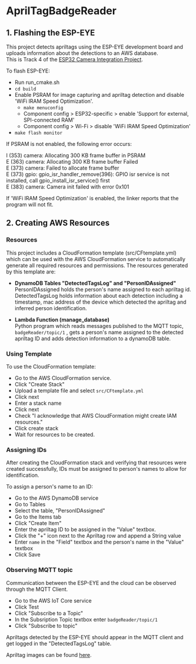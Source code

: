 # AprilTagBadgeReader

## 1. Flashing the ESP-EYE

This project detects apriltags using the ESP-EYE development board and uploads information about the detections to an AWS database.\
This is Track 4 of the [ESP32 Camera Integration Project](https://docs.google.com/document/d/1B1Nw_E98su2T_MYRsv42q9W8aAoufVafAxsERkIy82M/edit#heading=h.4nbkefahv1lc).

To flash ESP-EYE:
- Run run_cmake.sh
- `cd build`
- Enable PSRAM for image capturing and apriltag detection and disable 'WiFi IRAM Speed Optimization'.
    - `make menuconfig`
    - Component config > ESP32-specific > enable 'Support for external, SPI-connected RAM'
    - Component config > Wi-Fi > disable 'WiFi IRAM Speed Optimization'
- `make flash monitor`

If PSRAM is not enabled, the following error occurs:

I (353) camera: Allocating 300 KB frame buffer in PSRAM\
E (363) camera: Allocating 300 KB frame buffer Failed\
E (373) camera: Failed to allocate frame buffer\
E (373) gpio: gpio_isr_handler_remove(396): GPIO isr service is not installed, call gpio_install_isr_service() first\
E (383) camera: Camera init failed with error 0x101


If 'WiFi IRAM Speed Optimization' is enabled, the linker reports that the program will not fit.

## 2. Creating AWS Resources

### Resources

This project includes a CloudFormation template (src/CFtemplate.yml) which can be used with the AWS CloudFormation service to automatically generate all required resources and permissions. The resources generated by this template are:

- **DynamoDB Tables "DetectedTagsLog" and "PersonIDAssigned"**  
PersonIDAssigned holds the person's name assigned to each apriltag id.
DetectedTagsLog holds information about each detection including a timestamp, mac address of the device which detected the apriltag and inferred person identification.

- **Lambda Function (manage_database)**  
Python program which reads messages published to the MQTT topic, `badgeReader/topic/1` , gets a person's name assigned to the detected apriltag ID and adds detection information to a dynamoDB table.  

### Using Template
To use the CloudFormation template:  

- Go to the AWS CloudFormation service.
- Click "Create Stack"
- Upload a template file and select `src/CFtemplate.yml`
- Click next
- Enter a stack name
- Click next
- Check "I acknowledge that AWS CloudFormation might create IAM resources."
- Click create stack
- Wait for resources to be created.


### Assigning IDs
After creating the CloudFormation stack and verifying that resources were created successfully, IDs must be assigned to person's names to allow for identification.

To assign a person's name to an ID:

- Go to the AWS DynamoDB service
- Go to Tables
- Select the table, "PersonIDAssigned"
- Go to the Items tab
- Click "Create Item"
- Enter the apriltag ID to be assigned in the "Value" textbox.
- Click the "+" icon next to the Apriltag row and append a String value
- Enter `name` in the "Field" textbox and the person's name in the "Value" textbox
- Click Save

### Observing MQTT topic

Communication between the ESP-EYE and the cloud can be observed through the MQTT Client.

- Go to the AWS IoT Core service
- Click Test
- Click "Subscribe to a Topic"
- In the Subsription Topic textbox enter `badgeReader/topic/1`
- Click "Subscribe to topic"

Apriltags detected by the ESP-EYE should appear in the MQTT client and get logged in the "DetectedTagsLog" table.  

Apriltag images can be found [here](https://github.com/AprilRobotics/apriltag-imgs/tree/master/tag36h11).
